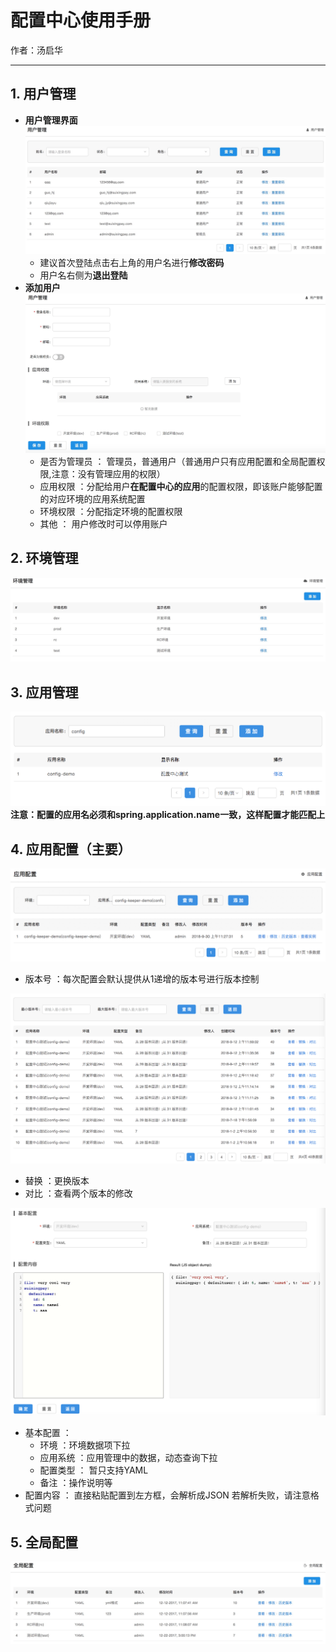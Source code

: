# 配置中心使用手册

作者：汤启华

------


## 1. 用户管理
+ **用户管理界面**
    ![用户管理](doc/UserManage.png)
    * 建议首次登陆点击右上角的用户名进行**修改密码**
    * 用户名右侧为**退出登陆**
+ **添加用户**
    ![用户管理-添加](doc/UserManage-add.png)
    + 是否为管理员 ： 管理员，普通用户（普通用户只有应用配置和全局配置权限,注意：没有管理应用的权限）
    + 应用权限 ：分配给用户**在配置中心的应用**的配置权限，即该账户能够配置的对应环境的应用系统配置
    + 环境权限 ：分配指定环境的配置权限
    * 其他 ： 用户修改时可以停用账户

## 2. 环境管理
![环境管理](doc/envManage.png)
## 3. 应用管理
![应用管理](doc/applicaionManage.png)
**注意：配置的应用名必须和spring.application.name一致，这样配置才能匹配上**
## 4. 应用配置（主要）
![应用配置](doc/applicationConfig.png)

+ 版本号 ：每次配置会默认提供从1递增的版本号进行版本控制

![应用配置-历史](doc/applicationConfig-history.png)

+ 替换 ：更换版本
+ 对比 ：查看两个版本的修改

![应用配置-添加](doc/applicationConfig-add.png)

+ 基本配置 ： 
    * 环境 ：环境数据项下拉
    * 应用系统 ：应用管理中的数据，动态查询下拉
    * 配置类型 ： 暂只支持YAML
    * 备注 ：操作说明等
+ 配置内容 ：
    直接粘贴配置到左方框，会解析成JSON
    若解析失败，请注意格式问题
        
## 5. 全局配置
![全局配置](doc/globalConfig.png)